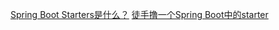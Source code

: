 [Spring Boot Starters是什么？](https://www.cnblogs.com/tjudzj/p/8758391.html)
[徒手撸一个Spring Boot中的starter](https://segmentfault.com/a/1190000039170021)